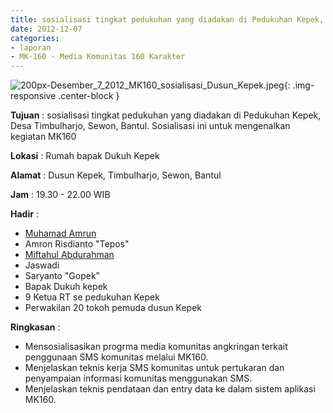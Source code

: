```yaml
---
title: sosialisasi tingkat pedukuhan yang diadakan di Pedukuhan Kepek, Desa Timbulharjo, Sewon, Bantul. Sosialisasi ini untuk mengenalkan kegiatan MK160
date: 2012-12-07
categories:
- laporan
- MK-160 - Media Komunitas 160 Karakter
---
```


![200px-Desember_7_2012_MK160_sosialisasi_Dusun_Kepek.jpeg](/uploads/200px-Desember_7_2012_MK160_sosialisasi_Dusun_Kepek.jpeg){: .img-responsive .center-block }

**Tujuan** : sosialisasi tingkat pedukuhan yang diadakan di Pedukuhan Kepek, Desa Timbulharjo, Sewon, Bantul. Sosialisasi ini untuk mengenalkan kegiatan MK160

**Lokasi** : Rumah bapak Dukuh Kepek 

**Alamat** : Dusun Kepek, Timbulharjo, Sewon, Bantul 

**Jam** : 19.30 - 22.00 WIB 

**Hadir** : 
* [Muhamad Amrun](http://wiki.ciptamedia.org/wiki/Muhamad_Amrun)
* Amron Risdianto "Tepos"
* [Miftahul Abdurahman](http://wiki.ciptamedia.org/wiki/Miftahul_Abdurrakhman)
* Jaswadi
* Saryanto "Gopek"
* Bapak Dukuh kepek
* 9 Ketua RT se pedukuhan Kepek
* Perwakilan 20 tokoh pemuda dusun Kepek

**Ringkasan** : 
* Mensosialisasikan progrma media komunitas angkringan terkait penggunaan SMS komunitas melalui MK160.
* Menjelaskan teknis kerja SMS komunitas untuk pertukaran dan penyampaian informasi komunitas menggunakan SMS.
* Menjelaskan teknis pendataan dan entry data ke dalam sistem aplikasi MK160.

